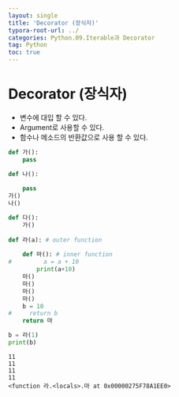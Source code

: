```yaml
---
layout: single
title: 'Decorator (장식자)'
typora-root-url: ../
categories: Python.09.Iterable과 Decorator
tag: Python
toc: true
---
```


# Decorator (장식자)

- 변수에 대입 할 수 있다.
- Argument로 사용할 수 있다.
- 함수나 메소드의 반환값으로 사용 할 수 있다.


```python
def 가():
    pass

def 나():
    
    pass
가()
나()
```


```python
def 다():
    가()
    
def 라(a): # outer function
    
    def 마(): # inner function
#         a = a + 10
        print(a+10)
    마()
    마()
    마()
    마()
    b = 10
#     return b
    return 마

```


```python
b = 라(1)
print(b)
```

    11
    11
    11
    11
    <function 라.<locals>.마 at 0x00000275F78A1EE0>
